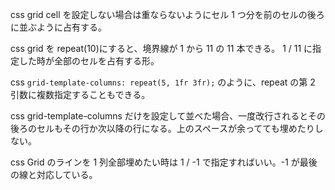 css
grid cell を設定しない場合は重ならないようにセル 1 つ分を前のセルの後ろに並ぶように占有する。

css
grid を repeat(10)にすると、境界線が 1 から 11 の 11 本できる。
1 / 11 に指定した時が全部のセルを占有する形。

css
`grid-template-columns: repeat(5, 1fr 3fr);` のように、repeat の第 2 引数に複数指定することもできる。

css
grid-template-columns だけを設定して並べた場合、一度改行されるとその後ろのセルもその行か次以降の行になる。上のスペースが余ってても埋めたりしない。

css
Grid のラインを 1 列全部埋めたい時は 1 / -1 で指定すればいい。-1 が最後の線と対応している。
